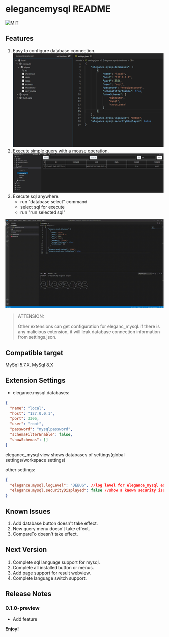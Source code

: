 # elegancemysql README

[![MIT](https://img.shields.io/github/license/aethli/elegance_mysql?style=flat-square)](https://github.com/AethLi/elegance_mysql/blob/main/LICENSE)

## Features

1. Easy to configure database connection.![configure example](./example/config.png)
2. Execute simple query with a mouse operation.![select top 500](./example/selectTop500.png)
3. Execute sql anywhere.
   - run "database select" command
   - select sql for execute
   - run "run selected sql"

![execSql](./example/execSql.gif)

> ATTENSION:
>
> Other extensions can get configuration for eleganc_mysql.
> if there is any malicious extension,
> it will leak database connection information from settings.json.

## Compatible target

MySql 5.7.X, MySql 8.X

## Extension Settings

- elegance.mysql.databases:

```json
{
  "name": "local",
  "host": "127.0.0.1",
  "port": 3306,
  "user": "root",
  "password": "mysqlpassword",
  "schemaFilterEnable": false,
  "showSchemas": []
}
```

elegance_mysql view shows databases of settings(global settings/workspace settings)

other settings:

```json
{
  "elegance.mysql.logLevel": "DEBUG", //log level for elegance_mysql extension.
  "elegance.mysql.securityDisplayed": false //show a known security issue when this extension startup.
}
```

## Known Issues

1. Add database button doesn't take effect.
2. New query menu doesn't take effect.
3. CompareTo doesn't take effect.

## Next Version

1. Complete sql language support for mysql.
2. Complete all installed button or menus.
3. Add page support for result webview.
4. Complete language switch support.

## Release Notes

### 0.1.0-preview

- Add feature

**Enjoy!**
